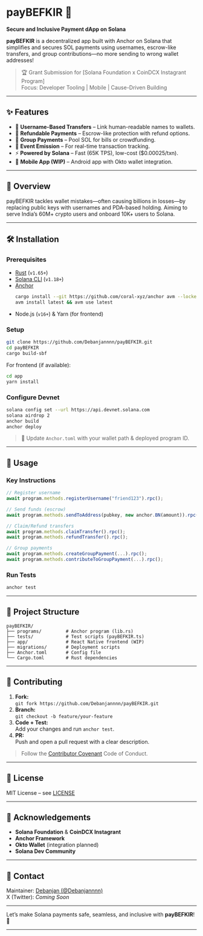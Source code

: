 
# payBEFKIR 💸  
**Secure and Inclusive Payment dApp on Solana**

**payBEFKIR** is a decentralized app built with Anchor on Solana that simplifies and secures SOL payments using usernames, escrow-like transfers, and group contributions—no more sending to wrong wallet addresses!

> 🏆 Grant Submission for [Solana Foundation x CoinDCX Instagrant Program]  
> Focus: Developer Tooling | Mobile | Cause-Driven Building

---

## ✨ Features
- 🔐 **Username-Based Transfers** – Link human-readable names to wallets.
- 🔁 **Refundable Payments** – Escrow-like protection with refund options.
- 👥 **Group Payments** – Pool SOL for bills or crowdfunding.
- 📡 **Event Emission** – For real-time transaction tracking.
- ⚡ **Powered by Solana** – Fast (65K TPS), low-cost ($0.00025/txn).
- 📱 **Mobile App (WIP)** – Android app with Okto wallet integration.

---

## 📖 Overview  
payBEFKIR tackles wallet mistakes—often causing billions in losses—by replacing public keys with usernames and PDA-based holding. Aiming to serve India’s 60M+ crypto users and onboard 10K+ users to Solana.

---

## 🛠️ Installation

### Prerequisites
- [Rust](https://rustup.rs/) (`v1.65+`)
- [Solana CLI](https://docs.solana.com/cli/install) (`v1.18+`)
- [Anchor](https://book.anchor-lang.com/)  
  ```bash
  cargo install --git https://github.com/coral-xyz/anchor avm --locked --force
  avm install latest && avm use latest
  ```
- Node.js (`v16+`) & Yarn (for frontend)

### Setup
```bash
git clone https://github.com/Debanjannnn/payBEFKIR.git
cd payBEFKIR
cargo build-sbf
```
For frontend (if available):
```bash
cd app
yarn install
```

### Configure Devnet
```bash
solana config set --url https://api.devnet.solana.com
solana airdrop 2
anchor build
anchor deploy
```

> 📝 Update `Anchor.toml` with your wallet path & deployed program ID.

---

## 🚀 Usage

### Key Instructions
```js
// Register username
await program.methods.registerUsername("friend123").rpc();

// Send funds (escrow)
await program.methods.sendToAddress(pubkey, new anchor.BN(amount)).rpc();

// Claim/Refund transfers
await program.methods.claimTransfer().rpc();
await program.methods.refundTransfer().rpc();

// Group payments
await program.methods.createGroupPayment(...).rpc();
await program.methods.contributeToGroupPayment(...).rpc();
```

### Run Tests
```bash
anchor test
```

---

## 📁 Project Structure

```
payBEFKIR/
├── programs/         # Anchor program (lib.rs)
├── tests/            # Test scripts (payBEFKIR.ts)
├── app/              # React Native frontend (WIP)
├── migrations/       # Deployment scripts
├── Anchor.toml       # Config file
└── Cargo.toml        # Rust dependencies
```

---

## 🤝 Contributing

1. **Fork:**  
   `git fork https://github.com/Debanjannnn/payBEFKIR.git`
2. **Branch:**  
   `git checkout -b feature/your-feature`
3. **Code + Test:**  
   Add your changes and run `anchor test`.
4. **PR:**  
   Push and open a pull request with a clear description.

> Follow the [Contributor Covenant](https://www.contributor-covenant.org/) Code of Conduct.

---

## 📜 License  
MIT License – see [LICENSE](./LICENSE)

---

## 🌟 Acknowledgements
- **Solana Foundation** & **CoinDCX Instagrant**
- **Anchor Framework**
- **Okto Wallet** (integration planned)
- **Solana Dev Community**

---

## 📧 Contact  
Maintainer: [Debanjan (@Debanjannnn)](https://github.com/Debanjannnn)  
X (Twitter): *Coming Soon*

---

Let’s make Solana payments safe, seamless, and inclusive with **payBEFKIR**! 🚀

---
